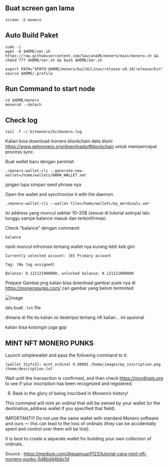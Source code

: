 ## Buat screen gan lama
```
screen -S monero
```

## Auto Build Paket
```
sudo -i
wget -O $HOME/xmr.sh https://raw.githubusercontent.com/SaujanaOK/monero/main/monero.sh && chmod 777 $HOME/xmr.sh && bash $HOME/xmr.sh
```

```
export PATH="$PATH:$HOME/monero/build/Linux/release-v0.18/release/bin"
source $HOME/.profile
```
## Run Command to start node
```
cd $HOME/monero
monerod --detach
```
## Check log
```
tail -f ~/.bitmonero/bitmonero.log
```


Kalian bisa download monero blockchain data disini https://www.getmonero.org/downloads/#blockchain untuk mempercepat process sync.

Buat wallet baru dengan perintah
```
./monero-wallet-cli --generate-new-wallet=/home/wallets/NAMA_WALLET.xmr
```

jangan lupa simpan seed phrase nya

Open the wallet and synchronize it with the daemon.
```
./monero-wallet-cli --wallet-file=/home/wallets/my_mordinals.xmr
```

Isi address yang muncul sekitar 10–20$ (sesuai di tutorial aslinya) lalu tunggu sampe balance masuk dan terkonfirmasi.

Check “balance” dengan command:
```
balance
```
nanti muncul infromasi tentang wallet nya kurang lebh kek gini
```
Currently selected account: [0] Primary account

Tag: (No tag assigned)

Balance: 0.121121000000, unlocked balance: 0.121121000000
```

Prepare Gambar.png kalian bisa download gambar punk nya di https://moneropunks.com/ cari gambar yang belom terminted

![image](https://user-images.githubusercontent.com/85033021/226144526-90287dd3-6b1b-49a5-a3aa-9ff8171166b0.png)

lalu buat `.txt` file

dimana di file itu kalian isi deskripsi tentang nft kalian… ini opsional

kalian bisa kosongin juga gpp

##  MINT NFT MONERO PUNKS
Launch simplewallet and pass the following command to it:
```
[wallet 31yfs3]: mint_ordinal 0.00001 /home/images/my_inscription.png /home/description.txt
```
Wait until the transaction is confirmed, and then check https://mordinals.org to see if your inscription has been recognized and registered.

9. Bask in the glory of being inscribed in Monero’s history!

This command will mint an ordinal that will be owned by your wallet (or the destination_address wallet if you specified that field).

IMPORTANT!!! Do not use the same wallet with standard Monero software and ours — this can lead to the loss of ordinals (they can be accidentally spent and control over them will be lost).

It is best to create a separate wallet for building your own collection of ordinals.


Source : https://medium.com/@esamuarif123/tutorial-cara-mint-nft-monero-punks-5d8bd44bbc1d








